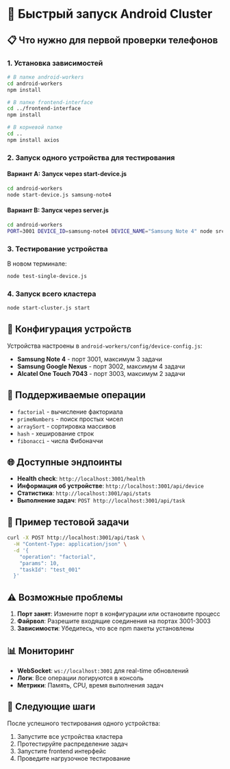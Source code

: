# 🚀 Быстрый запуск Android Cluster

## 📋 Что нужно для первой проверки телефонов

### 1. Установка зависимостей
```bash
# В папке android-workers
cd android-workers
npm install

# В папке frontend-interface  
cd ../frontend-interface
npm install

# В корневой папке
cd ..
npm install axios
```

### 2. Запуск одного устройства для тестирования

#### Вариант A: Запуск через start-device.js
```bash
cd android-workers
node start-device.js samsung-note4
```

#### Вариант B: Запуск через server.js
```bash
cd android-workers
PORT=3001 DEVICE_ID=samsung-note4 DEVICE_NAME="Samsung Note 4" node src/server.js
```

### 3. Тестирование устройства

В новом терминале:
```bash
node test-single-device.js
```

### 4. Запуск всего кластера

```bash
node start-cluster.js start
```

## 🔧 Конфигурация устройств

Устройства настроены в `android-workers/config/device-config.js`:

- **Samsung Note 4** - порт 3001, максимум 3 задачи
- **Samsung Google Nexus** - порт 3002, максимум 4 задачи  
- **Alcatel One Touch 7043** - порт 3003, максимум 2 задачи

## 📱 Поддерживаемые операции

- `factorial` - вычисление факториала
- `primeNumbers` - поиск простых чисел
- `arraySort` - сортировка массивов
- `hash` - хеширование строк
- `fibonacci` - числа Фибоначчи

## 🌐 Доступные эндпоинты

- **Health check**: `http://localhost:3001/health`
- **Информация об устройстве**: `http://localhost:3001/api/device`
- **Статистика**: `http://localhost:3001/api/stats`
- **Выполнение задач**: `POST http://localhost:3001/api/task`

## 🧪 Пример тестовой задачи

```bash
curl -X POST http://localhost:3001/api/task \
  -H "Content-Type: application/json" \
  -d '{
    "operation": "factorial",
    "params": 10,
    "taskId": "test_001"
  }'
```

## ⚠️ Возможные проблемы

1. **Порт занят**: Измените порт в конфигурации или остановите процесс
2. **Файрвол**: Разрешите входящие соединения на портах 3001-3003
3. **Зависимости**: Убедитесь, что все npm пакеты установлены

## 📊 Мониторинг

- **WebSocket**: `ws://localhost:3001` для real-time обновлений
- **Логи**: Все операции логируются в консоль
- **Метрики**: Память, CPU, время выполнения задач

## 🎯 Следующие шаги

После успешного тестирования одного устройства:
1. Запустите все устройства кластера
2. Протестируйте распределение задач
3. Запустите frontend интерфейс
4. Проведите нагрузочное тестирование

